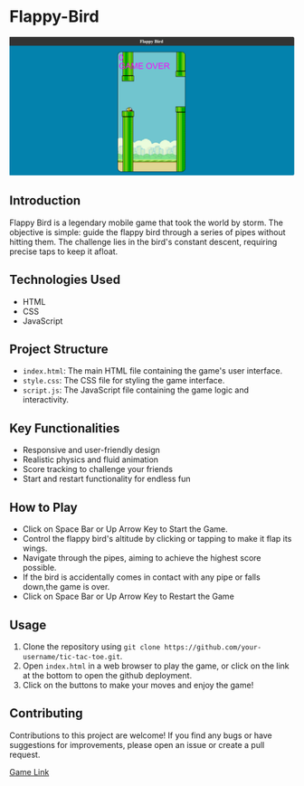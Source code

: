 # Flappy-Bird
![demo](demo.png)

## Introduction
Flappy Bird is a legendary mobile game that took the world by storm. The objective is simple: guide the flappy bird through a series of pipes without hitting them. The challenge lies in the bird's constant descent, requiring precise taps to keep it afloat.

## Technologies Used
- HTML
- CSS
- JavaScript

## Project Structure
- `index.html`: The main HTML file containing the game's user interface.
- `style.css`: The CSS file for styling the game interface.
- `script.js`: The JavaScript file containing the game logic and interactivity.

## Key Functionalities
- Responsive and user-friendly design
- Realistic physics and fluid animation
- Score tracking to challenge your friends
- Start and restart functionality for endless fun

## How to Play
- Click on Space Bar or Up Arrow Key to Start the Game.
- Control the flappy bird's altitude by clicking or tapping to make it flap its wings.
- Navigate through the pipes, aiming to achieve the highest score possible.
- If the bird is accidentally comes in contact with any pipe or falls down,the game is over.
- Click on Space Bar or Up Arrow Key to Restart the Game

## Usage 
1. Clone the repository using `git clone https://github.com/your-username/tic-tac-toe.git`.
2. Open `index.html` in a web browser to play the game, or click on the link at the bottom to open the github deployment.
3. Click on the buttons to make your moves and enjoy the game!

## Contributing
Contributions to this project are welcome! If you find any bugs or have suggestions for improvements, please open an issue or create a pull request.



<a href="https://shback007.github.io/Flappy-Bird/" target="_blank">Game Link</a>

